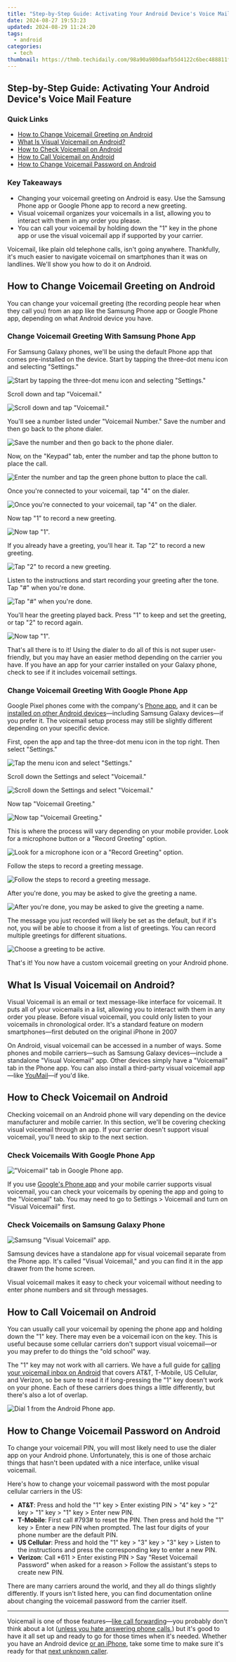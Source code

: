 ```yaml
---
title: "Step-by-Step Guide: Activating Your Android Device's Voice Mail Feature"
date: 2024-08-27 19:53:23
updated: 2024-08-29 11:24:20
tags:
  - android
categories:
  - tech
thumbnail: https://thmb.techidaily.com/98a90a980daafb5d4122c6bec488811f000154f10382aff0b3452de9d0f47411.jpg
---
```


## Step-by-Step Guide: Activating Your Android Device's Voice Mail Feature

### Quick Links

* [How to Change Voicemail Greeting on Android](https://fox-hovers.techidaily.com/2024-approved-mastering-school-without-edgenuity-videos/)
* [What Is Visual Voicemail on Android?](https://ios-location-track.techidaily.com/in-2024-top-10-telegram-spy-tools-on-apple-iphone-15-pro-for-parents-drfone-by-drfone-virtual-ios/)
* [How to Check Voicemail on Android](https://some-skills.techidaily.com/in-2024-the-essential-guide-to-speedy-windows-inspecting/)
* [How to Call Voicemail on Android](https://android-location-track.techidaily.com/how-do-i-stop-someone-from-tracking-my-poco-m6-pro-5g-drfone-by-drfone-virtual-android/)
* [How to Change Voicemail Password on Android](https://buynow-tips.techidaily.com/ultimate-guide-to-choosing-the-perfect-rechargeable-battery-charger/)

### Key Takeaways

* Changing your voicemail greeting on Android is easy. Use the Samsung Phone app or Google Phone app to record a new greeting.
* Visual voicemail organizes your voicemails in a list, allowing you to interact with them in any order you please.
* You can call your voicemail by holding down the "1" key in the phone app or use the visual voicemail app if supported by your carrier.

 Voicemail, like plain old telephone calls, isn't going anywhere. Thankfully, it's much easier to navigate voicemail on smartphones than it was on landlines. We'll show you how to do it on Android.

##  How to Change Voicemail Greeting on Android

 You can change your voicemail greeting (the recording people hear when they call you) from an app like the Samsung Phone app or Google Phone app, depending on what Android device you have.

###  Change Voicemail Greeting With Samsung Phone App

 For Samsung Galaxy phones, we'll be using the default Phone app that comes pre-installed on the device. Start by tapping the three-dot menu icon and selecting "Settings."

![Start by tapping the three-dot menu icon and selecting "Settings."](https://static1.howtogeekimages.com/wordpress/wp-content/uploads/2021/07/2021-07-21_10-51-02.png) 

 Scroll down and tap "Voicemail."

![Scroll down and tap "Voicemail."](https://static1.howtogeekimages.com/wordpress/wp-content/uploads/2021/07/2021-07-21_10-52-00.png) 

 You'll see a number listed under "Voicemail Number." Save the number and then go back to the phone dialer.

![Save the number and then go back to the phone dialer.](https://static1.howtogeekimages.com/wordpress/wp-content/uploads/2021/07/2021-07-21_10-53-01.png) 

 Now, on the "Keypad" tab, enter the number and tap the phone button to place the call.

![Enter the number and tap the green phone button to place the call.](https://static1.howtogeekimages.com/wordpress/wp-content/uploads/2021/07/2021-07-21_10-54-23.png) 

 Once you're connected to your voicemail, tap "4" on the dialer.

![Once you're connected to your voicemail, tap "4" on the dialer.](https://static1.howtogeekimages.com/wordpress/wp-content/uploads/2021/07/2021-07-21_10-59-20.png) 

 Now tap "1" to record a new greeting.

![Now tap "1".](https://static1.howtogeekimages.com/wordpress/wp-content/uploads/2021/07/2021-07-21_11-03-10.png) 

 If you already have a greeting, you'll hear it. Tap "2" to record a new greeting.

![Tap "2" to record a new greeting.](https://static1.howtogeekimages.com/wordpress/wp-content/uploads/2021/07/2021-07-21_11-03-08.png) 

 Listen to the instructions and start recording your greeting after the tone. Tap "#" when you're done.

![Tap "#" when you're done.](https://static1.howtogeekimages.com/wordpress/wp-content/uploads/2021/07/2021-07-21_11-08-41.png) 

 You'll hear the greeting played back. Press "1" to keep and set the greeting, or tap "2" to record again.

![Now tap "1".](https://static1.howtogeekimages.com/wordpress/wp-content/uploads/2021/07/2021-07-21_11-03-10.png) 

 That's all there is to it! Using the dialer to do all of this is not super user-friendly, but you may have an easier method depending on the carrier you have. If you have an app for your carrier installed on your Galaxy phone, check to see if it includes voicemail settings.

###  Change Voicemail Greeting With Google Phone App

 Google Pixel phones come with the company's [Phone app](https://www.anrdoezrs.net/links/3607085/type/dlg/sid/UUhtgUeUpU209308/https://play.google.com/store/apps/details?id=com.google.android.dialer), and it can be [installed on other Android devices](https://youtube-zero.techidaily.com/ed-in-2024-essential-guide-to-hashtagging-for-game-focused-yt-channels/)—including Samsung Galaxy devices—if you prefer it. The voicemail setup process may still be slightly different depending on your specific device.

 First, open the app and tap the three-dot menu icon in the top right. Then select "Settings."

![Tap the menu icon and select "Settings."](https://static1.howtogeekimages.com/wordpress/wp-content/uploads/2021/07/2021-07-21_10-28-15.png) 

 Scroll down the Settings and select "Voicemail."

![Scroll down the Settings and select "Voicemail."](https://static1.howtogeekimages.com/wordpress/wp-content/uploads/2021/07/2021-07-21_10-29-58.png) 

 Now tap "Voicemail Greeting."

![Now tap "Voicemail Greeting."](https://static1.howtogeekimages.com/wordpress/wp-content/uploads/2021/07/2021-07-21_10-30-31.png) 

 This is where the process will vary depending on your mobile provider. Look for a microphone button or a "Record Greeting" option.

![Look for a microphone icon or a "Record Greeting" option.](https://static1.howtogeekimages.com/wordpress/wp-content/uploads/2021/07/2021-07-21_10-44-14.png) 

 Follow the steps to record a greeting message.

![Follow the steps to record a greeting message.](https://static1.howtogeekimages.com/wordpress/wp-content/uploads/2021/07/2021-07-21_10-44-58.png) 

 After you're done, you may be asked to give the greeting a name.

![After you're done, you may be asked to give the greeting a name.](https://static1.howtogeekimages.com/wordpress/wp-content/uploads/2021/07/2021-07-21_10-45-46.png) 

 The message you just recorded will likely be set as the default, but if it's not, you will be able to choose it from a list of greetings. You can record multiple greetings for different situations.

![Choose a greeting to be active.](https://static1.howtogeekimages.com/wordpress/wp-content/uploads/2021/07/2021-07-21_10-46-58.png) 

 That's it! You now have a custom voicemail greeting on your Android phone.

##  What Is Visual Voicemail on Android?

 Visual Voicemail is an email or text message-like interface for voicemail. It puts all of your voicemails in a list, allowing you to interact with them in any order you please. Before visual voicemail, you could only listen to your voicemails in chronological order. It's a standard feature on modern smartphones—first debuted on the original iPhone in 2007

 On Android, visual voicemail can be accessed in a number of ways. Some phones and mobile carriers—such as Samsung Galaxy devices—include a standalone "Visual Voicemail" app. Other devices simply have a "Voicemail" tab in the Phone app. You can also install a third-party visual voicemail app—like [YouMail](https://www.anrdoezrs.net/links/3607085/type/dlg/sid/UUhtgUeUpU209308/https://play.google.com/store/apps/details?id=com.youmail.android.vvm)—if you'd like.

##  How to Check Voicemail on Android

 Checking voicemail on an Android phone will vary depending on the device manufacturer and mobile carrier. In this section, we'll be covering checking visual voicemail through an app. If your carrier doesn't support visual voicemail, you'll need to skip to the next section.

###  Check Voicemails With Google Phone App

!["Voicemail" tab in Google Phone app.](https://static1.howtogeekimages.com/wordpress/wp-content/uploads/2021/08/2023-03-01_11-37-22.png) 

 If you use [Google's Phone app](https://www.anrdoezrs.net/links/3607085/type/dlg/sid/UUhtgUeUpU209308/https://play.google.com/store/apps/details?id=com.google.android.dialer) and your mobile carrier supports visual voicemail, you can check your voicemails by opening the app and going to the "Voicemail" tab. You may need to go to Settings > Voicemail and turn on "Visual Voicemail" first.

###  Check Voicemails on Samsung Galaxy Phone

![Samsung "Visual Voicemail" app.](https://static1.howtogeekimages.com/wordpress/wp-content/uploads/2021/08/2023-03-01_11-42-41.png) 

 Samsung devices have a standalone app for visual voicemail separate from the Phone app. It's called "Visual Voicemail," and you can find it in the app drawer from the home screen.

 Visual voicemail makes it easy to check your voicemail without needing to enter phone numbers and sit through messages.

##  How to Call Voicemail on Android

 You can usually call your voicemail by opening the phone app and holding down the "1" key. There may even be a voicemail icon on the key. This is useful because some cellular carriers don't support visual voicemail—or you may prefer to do things the "old school" way.

 The "1" key may not work with all carriers. We have a full guide for [calling your voicemail inbox on Android](https://facebook-video-share.techidaily.com/updated-in-2024-beginners-obs-techniques-for-youtube-live-streaming/) that covers AT&T, T-Mobile, US Cellular, and Verizon, so be sure to read it if long-pressing the "1" key doesn't work on your phone. Each of these carriers does things a little differently, but there's also a lot of overlap.

![Dial 1 from the Android Phone app.](https://static1.howtogeekimages.com/wordpress/wp-content/uploads/2022/10/1-dial-voicemail-android.png?trim=1,1&amp;bg-color=000&amp;pad=1,1) 

##  How to Change Voicemail Password on Android

 To change your voicemail PIN, you will most likely need to use the dialer app on your Android phone. Unfortunately, this is one of those archaic things that hasn't been updated with a nice interface, unlike visual voicemail.

 Here's how to change your voicemail password with the most popular cellular carriers in the US:

* **AT&T**: Press and hold the "1" key > Enter existing PIN > "4" key > "2" key > "1" key > "1" key > Enter new PIN.
* **T-Mobile**: First call #793# to reset the PIN. Then press and hold the "1" key > Enter a new PIN when prompted. The last four digits of your phone number are the default PIN.
* **US Cellular**: Press and hold the "1" key > "3" key > "3" key > Listen to the instructions and press the corresponding key to enter a new PIN.
* **Verizon**: Call \*611 > Enter existing PIN > Say "Reset Voicemail Password" when asked for a reason > Follow the assistant's steps to create new PIN.

 There are many carriers around the world, and they all do things slightly differently. If yours isn't listed here, you can find documentation online about changing the voicemail password from the carrier itself.

---

 Voicemail is one of those features—[like call forwarding](https://win-howtos.techidaily.com/expert-tips-for-fixing-the-lenovo-laptop-webcam-malfunction/)—you probably don't think about a lot ([unless you hate answering phone calls](https://android-location.techidaily.com/in-2024-for-people-wanting-to-mock-gps-on-tecno-camon-30-pro-5g-devices-drfone-by-drfone-virtual/),) but it's good to have it all set up and ready to go for those times when it's needed. Whether you have an Android device [or an iPhone](https://extra-support.techidaily.com/in-2024-maximizing-your-android-game-adventure-with-kinemaster-review/), take some time to make sure it's ready for that [next unknown caller](https://some-approaches.techidaily.com/new-top-5-methods-to-record-high-quality-audio-on-windows/).

<ins class="adsbygoogle"
     style="display:block"
     data-ad-format="autorelaxed"
     data-ad-client="ca-pub-7571918770474297"
     data-ad-slot="1223367746"></ins>



<ins class="adsbygoogle"
     style="display:block"
     data-ad-client="ca-pub-7571918770474297"
     data-ad-slot="8358498916"
     data-ad-format="auto"
     data-full-width-responsive="true"></ins>
